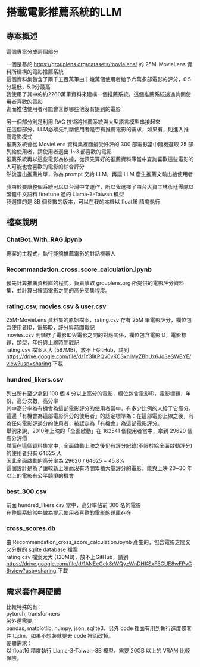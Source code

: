 # 搭載電影推薦系統的LLM

## 專案概述
這個專案分成兩個部分

一個是基於 <a href= 'https://grouplens.org/datasets/movielens/'>https://grouplens.org/datasets/movielens/</a> 的 25M-MovieLens 資料所建構的電影推薦系統 <br>
這個資料集包含了兩千五百萬筆由十幾萬個使用者給予六萬多部電影的評分，0.5分最低，5.0分最高 <br>
我使用了其中的約2260萬筆資料來建構一個推薦系統，這個推薦系統透過詢問使用者喜歡的電影 <br>
進而推估使用者可能會喜歡哪些他沒有提到的電影 <br>

另一個部分則是利用 RAG 技術將推薦系統與大型語言模型串接起來 <br>
在這個部分，LLM必須先判斷使用者是否有推薦電影的需求，如果有，則進入推薦電影模式 <br>
推薦系統會從 MovieLens 資料集裡面最受好評的 300 部電影當中隨機選取 25 部列給使用者，請使用者選出 1~3 部喜歡的電影 <br>
推薦系統再以這些電影為依據，從預先算好的推薦資料庫當中查詢喜歡這些電影的人可能也會喜歡的電影的綜合評分 <br>
然後選出推薦片單，做為 prompt 交給 LLM，再讓 LLM 產生推薦文輸出給使用者

我由於要讓整個系統可以以台灣中文運作，所以我選擇了由台大資工林彥廷團隊以繁體中文語料 finetune 過的 Llama-3-Taiwan 模型 <br>
我選擇的是 8B 個參數的版本，可以在我的本機以 float16 精度執行

## 檔案說明

### ChatBot_With_RAG.ipynb
專案的主程式，執行能夠推薦電影的對話機器人

### Recommandation_cross_score_calculation.ipynb
預先計算推薦資料庫的程式，負責讀取 grouplens.org 所提供的電影評分資料集，並計算出裡面電影之間的高分交集程度。

### rating.csv, movies.csv & user.csv
25M-MovieLens 資料集的原始檔案，rating.csv 存有 25M 筆電影評分，欄位包含使用者ID，電影ID，評分與時間戳記 <br>
movies.csv 則儲存了電影ID與電影之間的對應關係，欄位包含電影ID，電影標題，類型，年份與上線時間戳記 <br>
rating.csv 檔案太大 (587MB)，放不上GitHub，請到 <a href='https://drive.google.com/file/d/1Y3IKPQv0vKC3xhlMyZBhUx6Jd3eSWBYE/view?usp=sharing'>https://drive.google.com/file/d/1Y3IKPQv0vKC3xhlMyZBhUx6Jd3eSWBYE/view?usp=sharing<a> 下載

### hundred_likers.csv
列出所有至少拿到 100 個 4 分以上高分的電影，欄位包含電影ID，電影標題，年份，高分次數，高分率 <br>
其中高分率為有機會為這部電影評分的使用者當中，有多少比例的人給了它高分。 <br>
這邊「有機會為這部電影評分的使用者」的認定標準為：在這部電影上線之後，有為任何電影評過分的使用者，被認定為「有機會」為這部電影評分。 <br>
舉例來說，2010年上映的「全面啟動」在 162541 個使用者當中，拿到 29620 個高分評價 <br>
然而在這個資料集當中，全面啟動上映之後仍有評分紀錄(不限於給全面啟動評分)的使用者只有 64625 人 <br>
因此全面啟動的高分率為 29620 / 64625 = 45.8% <br>
這個設計是為了讓較新上映而沒有時間累積大量評分的電影，能與上映 20~30 年以上的電影有公平競爭的機會

### best_300.csv
前面 hundred_likers.csv 當中，高分率佔前 300 名的電影 <br>
在整個系統當中做為提示使用者喜歡的電影的題庫存在

### cross_scores.db
由 Recommandation_cross_score_calculation.ipynb 產生的，包含電影之間交叉分數的 sqlite database 檔案 <br>
rating.csv 檔案太大 (120MB)，放不上GitHub，請到 <a href='https://drive.google.com/file/d/1ANEeGekSrWQyzWnDHKSxF5CUE8wFPvG6/view?usp=sharing'>https://drive.google.com/file/d/1ANEeGekSrWQyzWnDHKSxF5CUE8wFPvG6/view?usp=sharing<a> 下載

## 需求套件與硬體
比較特殊的有： <br>
pytorch, transformers <br>
另外還需要： <br>
pandas, matplotlib, numpy, json, sqlite3，另外 code 裡面有用到執行進度條套件 tqdm，如果不想裝就要去 code 裡面改掉。 <br>
硬體需求： <br>
以 float16 精度執行 Llama-3-Taiwan-8B 模型，需要 20GB 以上的 VRAM 比較保險。







